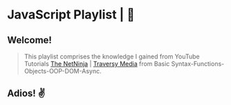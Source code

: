 # JavaScript Playlist | &#x1F4D8;

## Welcome!

> This playlist comprises the knowledge I gained from YouTube Tutorials [The NetNinja](https://www.youtube.com/channel/UCW5YeuERMmlnqo4oq8vwUpg) | [Traversy Media](https://www.youtube.com/user/TechGuyWeb) from Basic Syntax-Functions-Objects-OOP-DOM-Async.

## Adios! ✌
